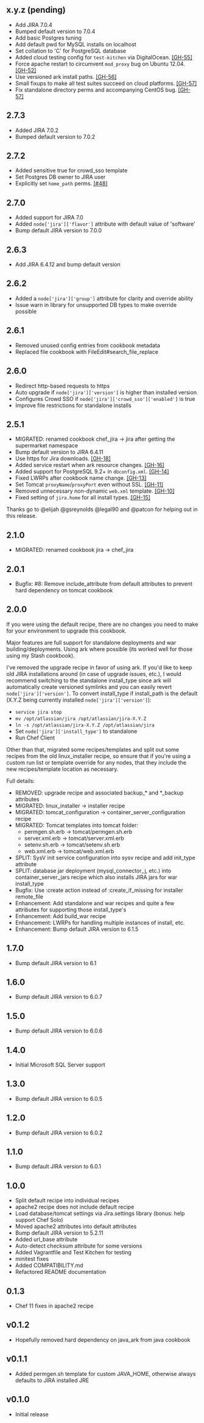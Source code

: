 ## x.y.z (pending)

* Add JIRA 7.0.4
* Bumped default version to 7.0.4
* Add basic Postgres tuning
* Add default pwd for MySQL installs on localhost
* Set collation to 'C' for PostgreSQL database
* Added cloud testing config for `test-kitchen` via DigitalOcean.
  [[GH-55]](https://github.com/afklm/jira/issues/55)
* Force apache restart to circumvent `mod_proxy` bug on Ubuntu 12.04.
  [[GH-52]](https://github.com/afklm/jira/issues/52)
* Use versioned ark install paths.
  [[GH-56]](https://github.com/afklm/jira/issues/56)
* Small fixups to make all test suites succeed on cloud platforms.
  [[GH-57]](https://github.com/afklm/jira/issues/57)
* Fix standalone directory perms and accompanying CentOS bug.
  [[GH-57]](https://github.com/afklm/jira/issues/57)

## 2.7.3

* Added JIRA 7.0.2
* Bumped default version to 7.0.2

## 2.7.2

* Added sensitive true for crowd_sso template
* Set Postgres DB owner to JIRA user
* Explicitly set `home_path` perms.
  [[#48]](https://github.com/afklm/jira/issues/48)

## 2.7.0

* Added support for JIRA 7.0
* Added `node['jira']['flavor']` attribute with default value of 'software'
* Bump default JIRA version to 7.0.0

## 2.6.3

* Add JIRA 6.4.12 and bump default version

## 2.6.2

* Added a `node['jira']['group']` attribute for clarity and override ability
* Issue warn in library for unsupported DB types to make override possible

## 2.6.1

* Removed unused config entries from cookbook metadata
* Replaced file cookbook with FileEdit#search_file_replace

## 2.6.0

* Redirect http-based requests to https
* Auto upgrade if `node['jira']['version']` is higher than installed version
* Configures Crowd SSO if `node['jira']['crowd_sso']['enabled']` is true
* Improve file restrictions for standalone installs

## 2.5.1

* MIGRATED: renamed cookbook chef_jira -> jira after getting the supermarket
            namespace
* Bump default version to JIRA 6.4.11
* Use https for Jira downloads.
  [[GH-18]](https://github.com/afklm/jira/issues/18)
* Added service restart when ark resource changes.
  [[GH-16]](https://github.com/afklm/jira/issues/16)
* Added support for PostgreSQL 9.2+ in `dbconfig.xml`.
  [[GH-14]](https://github.com/afklm/jira/issues/14)
* Fixed LWRPs after cookbook name change.
  [[GH-13]](https://github.com/afklm/jira/pull/13)
* Set Tomcat `proxyName`/`proxyPort` even without SSL.
  [[GH-11]](https://github.com/afklm/jira/issues/11)
* Removed unnecessary non-dynamic `web.xml` template.
  [[GH-10]](https://github.com/afklm/jira/issues/10)
* Fixed setting of `jira.home` for all install types.
  [[GH-15]](https://github.com/afklm/jira/issues/15)

Thanks go to @elijah @gsreynolds @legal90 and @patcon for helping out in this
release.

## 2.1.0

* MIGRATED: renamed cookbook jira -> chef_jira

## 2.0.1

* Bugfix: #8: Remove include_attribute from default attributes to prevent hard dependency on tomcat cookbook

## 2.0.0

If you were using the default recipe, there are no changes you need to make for your environment to upgrade this cookbook.

Major features are full support for standalone deployments and war building/deployments. Using ark where possible (its worked well for those using my Stash cookbook).

I've removed the upgrade recipe in favor of using ark. If you'd like to keep old JIRA installations around (in case of upgrade issues, etc.), I would recommend switching to the standalone install_type since ark will automatically create versioned symlinks and you can easily revert `node['jira']['version']`. To convert install_type if install_path is the default (X.Y.Z being currently installed `node['jira']['version']`):
* `service jira stop`
* `mv /opt/atlassian/jira /opt/atlassian/jira-X.Y.Z`
* `ln -s /opt/atlassian/jira-X.Y.Z /opt/atlassian/jira`
* Set `node['jira']['install_type']` to standalone
* Run Chef Client

Other than that, migrated some recipes/templates and split out some recipes from the old linux_installer recipe, so ensure that if you're using a custom run list or template override for any nodes, that they include the new recipes/template location as necessary.

Full details:
* REMOVED: upgrade recipe and associated backup_* and *_backup attributes
* MIGRATED: linux_installer -> installer recipe
* MIGRATED: tomcat_configuration -> container_server_configuration recipe
* MIGRATED: Tomcat templates into tomcat folder:
  * permgen.sh.erb -> tomcat/permgen.sh.erb
  * server.xml.erb -> tomcat/server.xml.erb
  * setenv.sh.erb -> tomcat/setenv.sh.erb
  * web.xml.erb -> tomcat/web.xml.erb
* SPLIT: SysV init service configuration into sysv recipe and add init_type attribute
* SPLIT: database jar deployment (mysql_connector_j, etc.) into container_server_jars recipe which also installs JIRA jars for war install_type
* Bugfix: Use :create action instead of :create_if_missing for installer remote_file
* Enhancement: Add standalone and war recipes and quite a few attributes for supporting those install_type's
* Enhancement: Add build_war recipe
* Enhancement: LWRPs for handling multiple instances of install, etc.
* Enhancement: Bump default JIRA version to 6.1.5

## 1.7.0

* Bump default JIRA version to 6.1

## 1.6.0

* Bump default JIRA version to 6.0.7

## 1.5.0

* Bump default JIRA version to 6.0.6

## 1.4.0

* Initial Microsoft SQL Server support

## 1.3.0

* Bump default JIRA version to 6.0.5

## 1.2.0

* Bump default JIRA version to 6.0.2

## 1.1.0

* Bump default JIRA version to 6.0.1

## 1.0.0

* Split default recipe into individual recipes
* apache2 recipe does not include default recipe
* Load database/tomcat settings via Jira.settings library (bonus: help support Chef Solo)
* Moved apache2 attributes into default attributes
* Bump default JIRA version to 5.2.11
* Added url_base attribute
* Auto-detect checksum attribute for some versions
* Added Vagrantfile and Test Kitchen for testing
* minitest fixes
* Added COMPATIBILITY.md
* Refactored README documentation

## 0.1.3

* Chef 11 fixes in apache2 recipe

## v0.1.2

* Hopefully removed hard dependency on java_ark from java cookbook

## v0.1.1

* Added permgen.sh template for custom JAVA_HOME, otherwise always defaults to
  JIRA installed JRE

## v0.1.0

* Initial release
